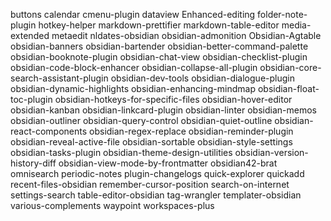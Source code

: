 buttons
calendar
cmenu-plugin
dataview
Enhanced-editing
folder-note-plugin
hotkey-helper
markdown-prettifier
markdown-table-editor
media-extended
metaedit
nldates-obsidian
obsidian-admonition
Obsidian-Agtable
obsidian-banners
obsidian-bartender
obsidian-better-command-palette
obsidian-booknote-plugin
obsidian-chat-view
obsidian-checklist-plugin
obsidian-code-block-enhancer
obsidian-collapse-all-plugin
obsidian-core-search-assistant-plugin
obsidian-dev-tools
obsidian-dialogue-plugin
obsidian-dynamic-highlights
obsidian-enhancing-mindmap
obsidian-float-toc-plugin
obsidian-hotkeys-for-specific-files
obsidian-hover-editor
obsidian-kanban
obsidian-linkcard-plugin
obsidian-linter
obsidian-memos
obsidian-outliner
obsidian-query-control
obsidian-quiet-outline
obsidian-react-components
obsidian-regex-replace
obsidian-reminder-plugin
obsidian-reveal-active-file
obsidian-sortable
obsidian-style-settings
obsidian-tasks-plugin
obsidian-theme-design-utilities
obsidian-version-history-diff
obsidian-view-mode-by-frontmatter
obsidian42-brat
omnisearch
periodic-notes
plugin-changelogs
quick-explorer
quickadd
recent-files-obsidian
remember-cursor-position
search-on-internet
settings-search
table-editor-obsidian
tag-wrangler
templater-obsidian
various-complements
waypoint
workspaces-plus